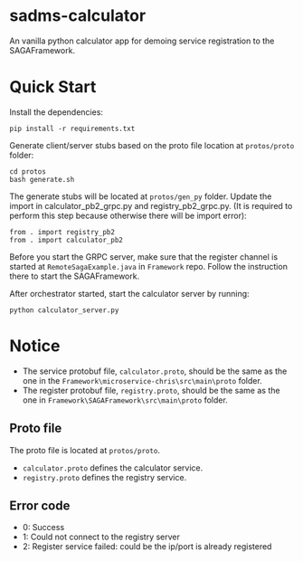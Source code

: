 # sadms-calculator
An vanilla python calculator app for demoing service registration to the SAGAFramework.

# Quick Start
Install the dependencies:
```
pip install -r requirements.txt
```

Generate client/server stubs based on the proto file location at `protos/proto` folder:
```
cd protos
bash generate.sh
```

The generate stubs will be located at `protos/gen_py` folder. Update the import in calculator_pb2_grpc.py and registry_pb2_grpc.py. (It is required to perform this step because otherwise there will be import error):
```
from . import registry_pb2
from . import calculator_pb2
```
Before you start the GRPC server, make sure that the register channel is started at `RemoteSagaExample.java` in `Framework` repo. Follow the instruction there to start the SAGAFramework.

After orchestrator started, start the calculator server by running:
```
python calculator_server.py
```

# Notice
- The service protobuf file, `calculator.proto`, should be the same as the one in the `Framework\microservice-chris\src\main\proto` folder.
- The register protobuf file, `registry.proto`, should be the same as the one in `Framework\SAGAFramework\src\main\proto` folder.
## Proto file
The proto file is located at `protos/proto`.
-  `calculator.proto` defines the calculator service.
- `registry.proto` defines the registry service.


## Error code
- 0: Success
- 1: Could not connect to the registry server
- 2: Register service failed: could be the ip/port is already registered



